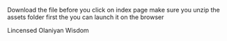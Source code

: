 Download the file 
before you click on index page make sure you unzip the assets folder first
the you can launch it on the browser




Lincensed Olaniyan Wisdom
 
